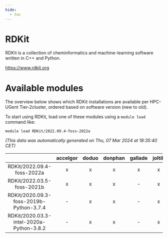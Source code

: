 ```yaml
---
hide:
  - toc
---
```


RDKit
=====


RDKit is a collection of cheminformatics and machine-learning software written in C++ and Python.

https://www.rdkit.org
# Available modules


The overview below shows which RDKit installations are available per HPC-UGent Tier-2cluster, ordered based on software version (new to old).

To start using RDKit, load one of these modules using a `module load` command like:

```shell
module load RDKit/2022.09.4-foss-2022a
```

*(This data was automatically generated on Thu, 07 Mar 2024 at 18:35:40 CET)*  

| |accelgor|doduo|donphan|gallade|joltik|skitty|
| :---: | :---: | :---: | :---: | :---: | :---: | :---: |
|RDKit/2022.09.4-foss-2022a|x|x|x|x|x|x|
|RDKit/2022.03.5-foss-2021b|x|x|x|-|x|x|
|RDKit/2020.09.3-foss-2019b-Python-3.7.4|-|x|x|-|x|x|
|RDKit/2020.03.3-intel-2020a-Python-3.8.2|-|x|x|-|x|x|
